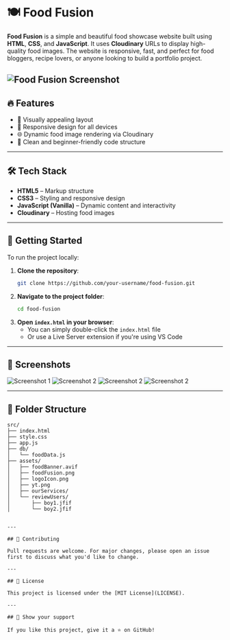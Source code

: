 # 🍽️ Food Fusion

**Food Fusion** is a simple and beautiful food showcase website built using **HTML**, **CSS**, and **JavaScript**. It uses **Cloudinary** URLs to display high-quality food images. The website is responsive, fast, and perfect for food bloggers, recipe lovers, or anyone looking to build a portfolio project.

![Food Fusion Screenshot](https://res.cloudinary.com/dwemivxbp/image/upload/v1750670736/Screenshot_from_2025-06-23_14-53-49_kcykt5.png) 
---

## 🔥 Features

- 🍕 Visually appealing layout
- 📱 Responsive design for all devices
- 🌐 Dynamic food image rendering via Cloudinary
- 🧠 Clean and beginner-friendly code structure

---

## 🛠️ Tech Stack

- **HTML5** – Markup structure  
- **CSS3** – Styling and responsive design  
- **JavaScript (Vanilla)** – Dynamic content and interactivity  
- **Cloudinary** – Hosting food images  

---

## 🚀 Getting Started

To run the project locally:

1. **Clone the repository**:
   ```bash
   git clone https://github.com/your-username/food-fusion.git
   ```
2. **Navigate to the project folder**:
   ```bash
   cd food-fusion
   ```
3. **Open `index.html` in your browser**:
   - You can simply double-click the `index.html` file
   - Or use a Live Server extension if you're using VS Code

---

## 📸 Screenshots


![Screenshot 1](https://res.cloudinary.com/dwemivxbp/image/upload/v1750670859/Screenshot_from_2025-06-23_14-57-00_ybxgxv.png)
![Screenshot 2](https://res.cloudinary.com/dwemivxbp/image/upload/v1750670861/Screenshot_from_2025-06-23_14-57-12_xapzyl.png)
![Screenshot 2](https://res.cloudinary.com/dwemivxbp/image/upload/v1750670860/Screenshot_from_2025-06-23_14-57-17_ud6h4n.png)
![Screenshot 2](https://res.cloudinary.com/dwemivxbp/image/upload/v1750670860/Screenshot_from_2025-06-23_14-57-22_tws90k.png)



---

## 📂 Folder Structure

```
src/
├── index.html
├── style.css
├── app.js
├── db/
│   └── foodData.js
├── assets/
│   ├── foodBanner.avif
│   ├── foodFusion.png
│   ├── logoIcon.png
│   ├── yt.png
│   ├── ourServices/
│   └── reviewUsers/
│       ├── boy1.jfif
│       └── boy2.jfif


---

## 🤝 Contributing

Pull requests are welcome. For major changes, please open an issue first to discuss what you'd like to change.

---

## 📄 License

This project is licensed under the [MIT License](LICENSE).

---

## 🌟 Show your support

If you like this project, give it a ⭐ on GitHub!
